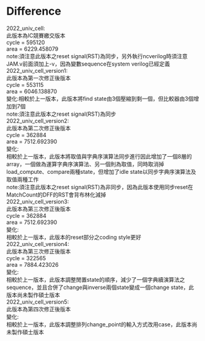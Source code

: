 # Difference  
2022_univ_cell:  
此版本為IC競賽繳交版本  
cycle = 595120  
area = 6229.458079  
note:須注意此版本之reset signal(RST)為同步，另外執行ncverilog時須注意JAM.v前面須加上-v，因為變數sequence在system verilog已經定義  
2022_univ_cell_version1:  
此版本為第一次修正後版本  
cycle = 553115  
area = 6046.138870  
變化:相較於上一版本，此版本將find state由3個壓縮到剩一個，但比較器由3個增加到7個  
note:須注意此版本之reset signal(RST)為同步  
2022_univ_cell_version2:  
此版本為第二次修正後版本  
cycle = 362884  
area = 7512.692390  
變化:  
相較於上一版本，此版本將取值與字典序演算法同步進行因此增加了一個8層的array，一個做為運算字典序演算法、另一個則為取值，同時取消掉load_compute、compare兩種state，但增加了idle state以同步字典序演算法及取值兩種工作  
note:須注意此版本之reset signal(RST)為非同步，因為此版本使用同步reset在MatchCount的DFF的RST會背布林化減掉  
2022_univ_cell_version3:  
此版本為第三次修正後版本  
cycle = 362884  
area = 7512.692390  
變化:  
相較於上一版本，此版本的reset部分之coding style更好  
2022_univ_cell_version4:  
此版本為第三次修正後版本  
cycle = 322565  
area = 7884.423026  
變化:  
相較於上一版本，此版本調整閒置state的順序，減少了一個字典續演算法之sequence，並且合併了change與inverse兩個state變成一個change state，此版本尚未製作碩士版本  
2022_univ_cell_version5:  
此版本為第四次修正後版本  
變化:  
相較於上一版本，此版本調整排列change_point的輸入方式改用case，此版本尚未製作碩士版本
